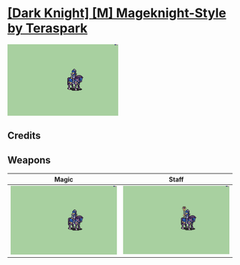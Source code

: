 # [\[Dark Knight\] \[M\] Mageknight-Style by Teraspark](./)
 

<img src="./6.%20Magic/Magic_000.png" alt="[Dark Knight] [M] Mageknight-Style by Teraspark standing" />

## Credits



## Weapons
 

|Magic |Staff |
|  :---: | :---: |
| <img alt="Magic animation" src="./6.%20Magic/Magic.gif" /> | <img alt="Staff animation" src="./7.%20Staff/Staff.gif" /> |
